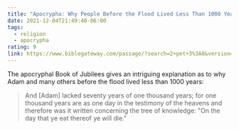 ```yaml
---
title: "Apocrypha: Why People Before the Flood Lived Less Than 1000 Years"
date: 2021-12-04T21:49:40-06:00
tags:
  - religion
  - apocrypha
rating: 9
link: https://www.biblegateway.com/passage/?search=2+pet+3%3A8&version=KJV
---
```


The apocryphal Book of Jubilees gives an intriguing explanation as to why Adam and many others before the flood lived less than 1000 years:

> And [Adam] lacked seventy years of one thousand years; for one thousand years are as one day in the testimony of the heavens and therefore was it written concerning the tree of knowledge: "On the day that ye eat thereof ye will die."
